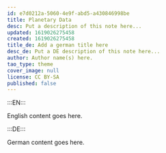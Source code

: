 ```yaml
---
id: e7d0212a-5060-4e9f-abd5-a430846998be
title: Planetary Data
desc: Put a description of this note here...
updated: 1619026275458
created: 1619026275458
title_de: Add a german title here
desc_de: Put a DE description of this note here...
author: Author name(s) here.
tao_type: theme
cover_image: null
license: CC BY-SA
published: false
---
```


:::EN:::

English content goes here.

:::DE:::

German content goes here.
